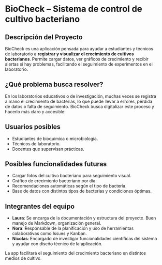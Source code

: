 # BioCheck – Sistema de control de cultivo bacteriano

##  Descripción del Proyecto

BioCheck es una aplicación pensada para ayudar a estudiantes y técnicos de laboratorio a **registrar y visualizar el crecimiento de cultivos bacterianos**. Permite cargar datos, ver gráficos de crecimiento y recibir alertas si hay problemas, facilitando el seguimiento de experimentos en el laboratorio.

##  ¿Qué problema busca resolver?

En los laboratorios educativos o de investigación, muchas veces se registra a mano el crecimiento de bacterias, lo que puede llevar a errores, pérdida de datos o falta de seguimiento. BioCheck busca digitalizar este proceso y hacerlo más claro y accesible.

##  Usuarios posibles

- Estudiantes de bioquímica o microbiología.
- Técnicos de laboratorio.
- Docentes que supervisan prácticas.

##  Posibles funcionalidades futuras

- Cargar fotos del cultivo bacteriano para seguimiento visual.
- Gráfico de crecimiento bacteriano por día.
- Recomendaciones automáticas según el tipo de bacteria.
- Base de datos con distintos tipos de bacterias y condiciones óptimas.

##  Integrantes del equipo

- **Laura**: Se encarga de la documentación y estructura del proyecto. Buen manejo de Markdown, organización general.
- **Nora**: Responsable de la planificación y uso de herramientas colaborativas como Issues y Kanban.
- **Nicolas**: Encargado de investigar funcionalidades científicas del sistema y ayudar con diseño técnico de la aplicación.

La app facilitará el seguimiento del crecimiento bacteriano en distintos medios de cultivo.
